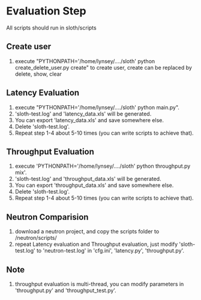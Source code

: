 # Evaluation Step

All scripts should run in sloth/scripts

## Create user
1. execute "PYTHONPATH='/home/lynsey/..../sloth' python create_delete_user.py create" to create user, create can be replaced by delete, show, clear

## Latency Evaluation
1. execute "PYTHONPATH='/home/lynsey/..../sloth' python main.py".
2. 'sloth-test.log' and 'latency_data.xls' will be generated.
3. You can export 'latency_data.xls' and save somewhere else.
4. Delete 'sloth-test.log'.
5. Repeat step 1-4 about 5-10 times (you can write scripts to achieve that).

## Throughput Evaluation
1. execute 'PYTHONPATH='/home/lynsey/..../sloth' python throughput.py mix'.
2. 'sloth-test.log' and 'throughput_data.xls' will be generated.
3. You can export 'throughput_data.xls' and save somewhere else.
4. Delete 'sloth-test.log'.
5. Repeat step 1-4 about 5-10 times (you can write scripts to achieve that).

## Neutron Comparision
1. download a neutron project, and copy the scripts folder to /neutron/scripts/
2. repeat Latency evaluation and Throughput evaluation, just modify 'sloth-test.log' to 'neutron-test.log' in 'cfg.ini',
'latency.py', 'throughput.py'.

## Note
1. throughput evaluation is multi-thread, you can modify parameters in 'throughput.py' and 'throughput_test.py'.